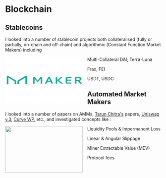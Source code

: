 <style>img {width: 250px;height: 150px;margin-right: 15px;float: left;}</style>

# Blockchain

## Stablecoins
I  looked into a number of stablecoin projects both collateralised (fully or partially, on-chain and off-chain) and algorithmic (Constant Function Market Makers) including

![](IMG/MCD.bmp)
<div>
    <p>Multi-Collateral DAI, Terra-Luna</p>
    <p>Frax, FEI</p>
    <p>USDT, USDC</p>
</div>

## Automated Market Makers
I looked into a number of papers on AMMs, [Tarun Chitra's](https://web.stanford.edu/~boyd/papers/pdf/cfmm.pdf) papers, [Uniswap v.3](https://uniswap.org/whitepaper-v3.pdf), [Curve WP](https://curve.fi/files/stableswap-paper.pdf), etc., and investigated concepts like :

![](IMG/CFMM.bmp)
<div> 
    <p>Liquidity Pools & Impermanent Loss</p>
    <p>Linear & Angular Slippage </p>
    <p>Miner Extractable Value (MEV)</p>
    <p>Protocol fees</p>
</div>